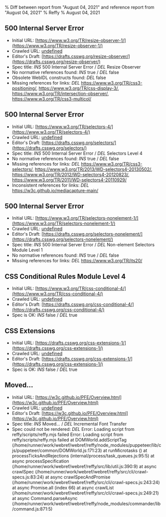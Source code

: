 % Diff between report from "August 04, 2021" and reference report from "August 04, 2021"
% Reffy
% August 04, 2021

## 500 Internal Server Error

- Initial URL: [https://www.w3.org/TR/resize-observer-1/](https://www.w3.org/TR/resize-observer-1/)
- Crawled URL: [undefined](undefined)
- Editor's Draft: [https://drafts.csswg.org/resize-observer/](https://drafts.csswg.org/resize-observer/)
- Spec title: *INS* 500 Internal Server Error / *DEL* Resize Observer
- No normative references found: *INS* true / *DEL* false
- Obsolete WebIDL constructs found: *DEL* false
- Missing references for links: *DEL* https://www.w3.org/TR/css3-positioning/, https://www.w3.org/TR/css-display-3/, https://www.w3.org/TR/intersection-observer/, https://www.w3.org/TR/css3-multicol/


## 500 Internal Server Error

- Initial URL: [https://www.w3.org/TR/selectors-4/](https://www.w3.org/TR/selectors-4/)
- Crawled URL: [undefined](undefined)
- Editor's Draft: [https://drafts.csswg.org/selectors/](https://drafts.csswg.org/selectors/)
- Spec title: *INS* 500 Internal Server Error / *DEL* Selectors Level 4
- No normative references found: *INS* true / *DEL* false
- Missing references for links: *DEL* https://www.w3.org/TR/css3-selectors/, https://www.w3.org/TR/2013/WD-selectors4-20130502/, https://www.w3.org/TR/2012/WD-selectors4-20120823/, https://www.w3.org/TR/2011/WD-selectors4-20110929/
- Inconsistent references for links: *DEL* https://w3c.github.io/mediacapture-main/


## 500 Internal Server Error

- Initial URL: [https://www.w3.org/TR/selectors-nonelement-1/](https://www.w3.org/TR/selectors-nonelement-1/)
- Crawled URL: [undefined](undefined)
- Editor's Draft: [https://drafts.csswg.org/selectors-nonelement/](https://drafts.csswg.org/selectors-nonelement/)
- Spec title: *INS* 500 Internal Server Error / *DEL* Non-element Selectors Module Level 1
- No normative references found: *INS* true / *DEL* false
- Missing references for links: *DEL* https://www.w3.org/TR/its20/


## CSS Conditional Rules Module Level 4

- Initial URL: [https://www.w3.org/TR/css-conditional-4/](https://www.w3.org/TR/css-conditional-4/)
- Crawled URL: [undefined](undefined)
- Editor's Draft: [https://drafts.csswg.org/css-conditional-4/](https://drafts.csswg.org/css-conditional-4/)
- Spec is OK: *INS* false / *DEL* true


## CSS Extensions

- Initial URL: [https://drafts.csswg.org/css-extensions-1/](https://drafts.csswg.org/css-extensions-1/)
- Crawled URL: [undefined](undefined)
- Editor's Draft: [https://drafts.csswg.org/css-extensions-1/](https://drafts.csswg.org/css-extensions-1/)
- Spec is OK: *INS* false / *DEL* true


## Moved…

- Initial URL: [https://w3c.github.io/PFE/Overview.html](https://w3c.github.io/PFE/Overview.html)
- Crawled URL: [undefined](undefined)
- Editor's Draft: [https://w3c.github.io/PFE/Overview.html](https://w3c.github.io/PFE/Overview.html)
- Spec title: *INS* Moved… / *DEL* Incremental Font Transfer
- Spec could not be rendered: *DEL* Error: Loading script from reffy/scripts/reffy.mjs failed Error: Loading script from reffy/scripts/reffy.mjs failed
    at DOMWorld.addScriptTag (/home/runner/work/webref/webref/reffy/node_modules/puppeteer/lib/cjs/puppeteer/common/DOMWorld.js:171:23)
    at runMicrotasks (<anonymous>)
    at processTicksAndRejections (internal/process/task_queues.js:95:5)
    at async processSpecification (/home/runner/work/webref/webref/reffy/src/lib/util.js:390:9)
    at async crawlSpec (/home/runner/work/webref/webref/reffy/src/cli/crawl-specs.js:83:24)
    at async crawlSpecAndPromise (/home/runner/work/webref/webref/reffy/src/cli/crawl-specs.js:243:24)
    at async Promise.all (index 66)
    at async crawlList (/home/runner/work/webref/webref/reffy/src/cli/crawl-specs.js:249:21)
    at async Command.parseAsync (/home/runner/work/webref/webref/reffy/node_modules/commander/lib/command.js:871:5)


